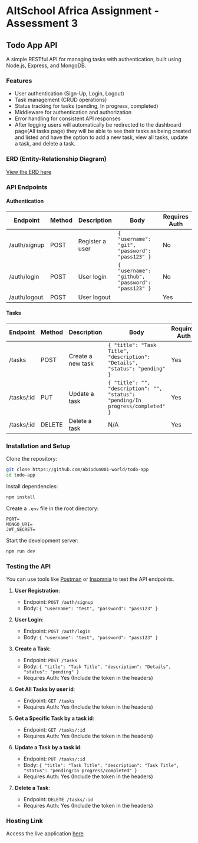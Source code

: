 # AltSchool Africa Assignment - Assessment 3

## Todo App API

A simple RESTful API for managing tasks with authentication, built using Node.js, Express, and MongoDB.

### Features

- User authentication (Sign-Up, Login, Logout)
- Task management (CRUD operations)
- Status tracking for tasks (pending, In progress, completed)
- Middleware for authentication and authorization
- Error handling for consistent API responses
- After logging users will automatically be redirected to the dashboard page(All tasks page) they will be able to see their tasks as being created and listed and have the option to add a new task, view all tasks, update a task, and delete a task.

### ERD (Entity-Relationship Diagram)

[View the ERD here](https://dbdiagram.io/d/todo-app-6752c8d0e9daa85acae1a217)

### API Endpoints

#### Authentication

| Endpoint     | Method | Description     | Body                                              | Requires Auth |
| ------------ | ------ | --------------- | ------------------------------------------------- | ------------- |
| /auth/signup | POST   | Register a user | `{ "username": "git", "password": "pass123" }`    | No            |
| /auth/login  | POST   | User login      | `{ "username": "github", "password": "pass123" }` | No            |
| /auth/logout | POST   | User logout     |                                                   | Yes           |

#### Tasks

| Endpoint   | Method | Description         | Body                                                                       | Requires Auth |
| ---------- | ------ | ------------------- | -------------------------------------------------------------------------- | ------------- |
| /tasks     | POST   | Create a new task   | `{ "title": "Task Title", "description": "Details", "status": "pending" }` | Yes           |
| /tasks/:id | PUT    | Update a task       | `{ "title": "", "description": "", "status": "pending/In progress/completed" }`        | Yes           |
| /tasks/:id | DELETE | Delete a task       | N/A                                                                        | Yes           |

### Installation and Setup

Clone the repository:

```bash
git clone https://github.com/Abiodun001-world/todo-app
cd todo-app
```

Install dependencies:

```bash
npm install
```

Create a `.env` file in the root directory:

```
PORT=
MONGO_URI=
JWT_SECRET=
```

Start the development server:

```bash
npm run dev
```

### Testing the API

You can use tools like [Postman](https://www.postman.com/) or [Insomnia](https://insomnia.rest/) to test the API endpoints.

1. **User Registration**:

   - Endpoint: `POST /auth/signup`
   - Body: `{ "username": "test", "password": "pass123" }`

2. **User Login**:

   - Endpoint: `POST /auth/login`
   - Body: `{ "username": "test", "password": "pass123" }`

3. **Create a Task**:

   - Endpoint: `POST /tasks`
   - Body: `{ "title": "Task Title", "description": "Details", "status": "pending" }`
   - Requires Auth: Yes (Include the token in the headers)

4. **Get All Tasks by user id**:

   - Endpoint: `GET /tasks`
   - Requires Auth: Yes (Include the token in the headers)

5. **Get a Specific Task by a task id**:

   - Endpoint: `GET /tasks/:id`
   - Requires Auth: Yes (Include the token in the headers)

6. **Update a Task by a task id**:

   - Endpoint: `PUT /tasks/:id`
   - Body: `{ "title": "Task Title", "description": "Task Title", "status": "pending/In progress/completed" }`
   - Requires Auth: Yes (Include the token in the headers)

7. **Delete a Task**:
   - Endpoint: `DELETE /tasks/:id`
   - Requires Auth: Yes (Include the token in the headers)

### Hosting Link

Access the live application [here](https://todo-app-9b5w.onrender.com/)
